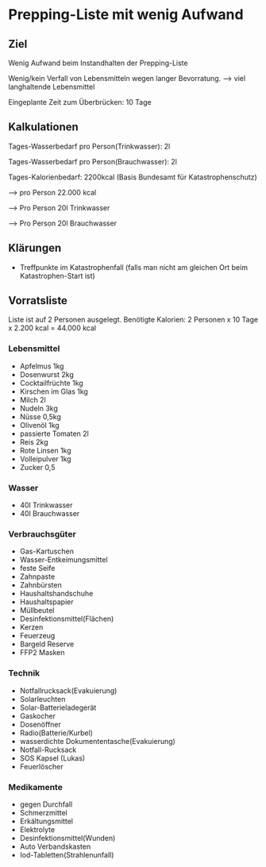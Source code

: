 # Prepping-Liste mit wenig Aufwand

## Ziel
Wenig Aufwand beim Instandhalten der Prepping-Liste

Wenig/kein Verfall von Lebensmitteln wegen langer Bevorratung.
--> viel langhaltende Lebensmittel

Eingeplante Zeit zum Überbrücken: 10 Tage

## Kalkulationen

Tages-Wasserbedarf pro Person(Trinkwasser): 2l

Tages-Wasserbedarf pro Person(Brauchwasser): 2l

Tages-Kalorienbedarf: 2200kcal (Basis Bundesamt für Katastrophenschutz)

--> pro Person 22.000 kcal

--> Pro Person 20l Trinkwasser

--> Pro Person 20l Brauchwasser


## Klärungen

- Treffpunkte im Katastrophenfall (falls man nicht am gleichen Ort beim Katastrophen-Start ist)


## Vorratsliste

Liste ist auf 2 Personen ausgelegt.
Benötigte Kalorien: 2 Personen x 10 Tage x 2.200 kcal = 44.000 kcal

### Lebensmittel
- Apfelmus	1kg
- Dosenwurst	2kg
- Cocktailfrüchte	1kg
- Kirschen im Glas	1kg
- Milch	2l
- Nudeln	3kg
- Nüsse	0,5kg
- Olivenöl	1kg
- passierte Tomaten	2l
- Reis	2kg
- Rote Linsen	1kg
- Volleipulver	1kg
- Zucker	0,5

### Wasser

- 40l Trinkwasser
- 40l Brauchwasser


### Verbrauchsgüter

- Gas-Kartuschen
- Wasser-Entkeimungsmittel
- feste Seife
- Zahnpaste
- Zahnbürsten
- Haushaltshandschuhe
- Haushaltspapier
- Müllbeutel
- Desinfektionsmittel(Flächen)
- Kerzen
- Feuerzeug
- Bargeld Reserve
- FFP2 Masken

### Technik

- Notfallrucksack(Evakuierung)
- Solarleuchten
- Solar-Batterieladegerät
- Gaskocher
- Dosenöffner
- Radio(Batterie/Kurbel)
- wasserdichte Dokumententasche(Evakuierung)
- Notfall-Rucksack
- SOS Kapsel (Lukas)
- Feuerlöscher

### Medikamente

- gegen Durchfall
- Schmerzmittel
- Erkältungsmittel
- Elektrolyte
- Desinfektionsmittel(Wunden)
- Auto Verbandskasten
- Iod-Tabletten(Strahlenunfall)
